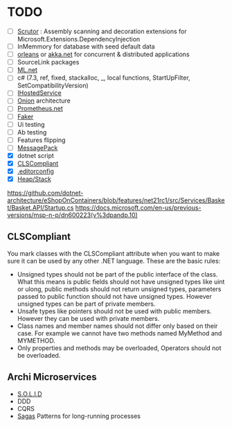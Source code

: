 # TODO

* [ ] [Scrutor][scrutor] : Assembly scanning and decoration extensions for Microsoft.Extensions.DependencyInjection
* [ ] InMemmory for database with seed default data
* [ ] [orleans][orleans] or [akka.net][akka.net] for concurrent & distributed applications
* [ ] SourceLink packages
* [ ] [ML.net][ml.net]
* [ ] c# (7.3, ref, fixed, stackalloc, \_, local functions, StartUpFilter, SetCompatibilityVersion)
* [ ] [IHostedService][ihostservice]
* [ ] [Onion][onion] architecture
* [ ] [Prometheus.net][prometheus]
* [ ] [Faker][faker]
* [ ] Ui testing
* [ ] Ab testing
* [ ] Features flipping
* [ ] [MessagePack][messagepack]
* [x] dotnet script
* [x] [CLSCompliant](#CLSCompliant)
* [x] [.editorconfig][editorconfig]
* [x] [Heap/Stack][heapstack]

https://github.com/dotnet-architecture/eShopOnContainers/blob/features/net21rc1/src/Services/Basket/Basket.API/Startup.cs
https://docs.microsoft.com/en-us/previous-versions/msp-n-p/dn600223(v%3dpandp.10)

## CLSCompliant <a name="CLSCompliant"></a>

You mark classes with the CLSCompliant attribute when you want to make sure it can be used by any other .NET language. These are the basic rules:

* Unsigned types should not be part of the public interface of the class. What this means is public fields should not have unsigned types like uint or ulong, public methods should not return unsigned types, parameters passed to public function should not have unsigned types. However unsigned types can be part of private members.
* Unsafe types like pointers should not be used with public members. However they can be used with private members.
* Class names and member names should not differ only based on their case. For example we cannot have two methods named MyMethod and MYMETHOD.
* Only properties and methods may be overloaded, Operators should not be overloaded.

## Archi Microservices

* [S.O.L.I.D][solid]
* DDD
* CQRS
* [Sagas][sagas] Patterns for long-running processes

[solid]: https://scotch.io/bar-talk/s-o-l-i-d-the-first-five-principles-of-object-oriented-design
[editorconfig]: https://docs.microsoft.com/fr-fr/visualstudio/ide/create-portable-custom-editor-options
[heapstack]: https://www.gribblelab.org/CBootCamp/7_Memory_Stack_vs_Heap.html
[ml.net]: https://www.microsoft.com/net/learn/apps/machine-learning-and-ai/ml-dotnet/get-started/windows
[sagas]: https://docs.particular.net/nservicebus/sagas/
[scrutor]: https://github.com/khellang/Scrutor
[prometheus]: https://blog.developershelf.com/2018/01/09/asp-net-core-metrics/
[orleans]: https://github.com/dotnet/orleans
[akka.net]: https://getakka.net/
[messagepack]: https://msgpack.org/
[faker]: https://github.com/bchavez/Bogus
[ihostservice]: https://docs.microsoft.com/en-us/dotnet/standard/microservices-architecture/multi-container-microservice-net-applications/background-tasks-with-ihostedservice
[onion]: https://dzone.com/articles/onion-architecture-is-interesting
